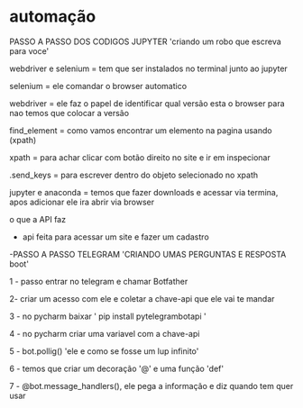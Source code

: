# automação

PASSO A PASSO DOS CODIGOS JUPYTER 'criando um robo que escreva para voce'

webdriver e selenium = tem que ser instalados no terminal junto ao jupyter

selenium = ele comandar o browser automatico

webdriver = ele faz o papel de identificar qual versão esta o browser para nao temos que colocar a versão

find_element = como vamos encontrar um elemento na pagina usando (xpath)

xpath = para achar clicar com botão direito no site e ir em inspecionar

.send_keys = para escrever dentro do objeto selecionado no xpath

jupyter e anaconda = temos que fazer downloads e acessar via termina, apos adicionar ele ira abrir via browser

o que a API faz 

- api feita para acessar um site e fazer um cadastro

-PASSO A PASSO TELEGRAM 'CRIANDO UMAS PERGUNTAS E RESPOSTA boot'

1 - passo entrar no telegram e chamar Botfather 

2- criar um acesso com ele e coletar a chave-api que ele vai te mandar 

3 - no pycharm baixar ' pip install pytelegrambotapi ' 

4 - no pycharm criar uma variavel com a chave-api

5 - bot.pollig() 'ele e como se fosse um lup infinito'

6 - temos que criar um decoração '@' e uma função 'def' 

7 -  @bot.message_handlers(), ele pega a informação e diz quando tem quer usar
